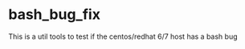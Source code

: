 bash_bug_fix
============

This is a util tools to test if the centos/redhat 6/7 host has a bash bug
